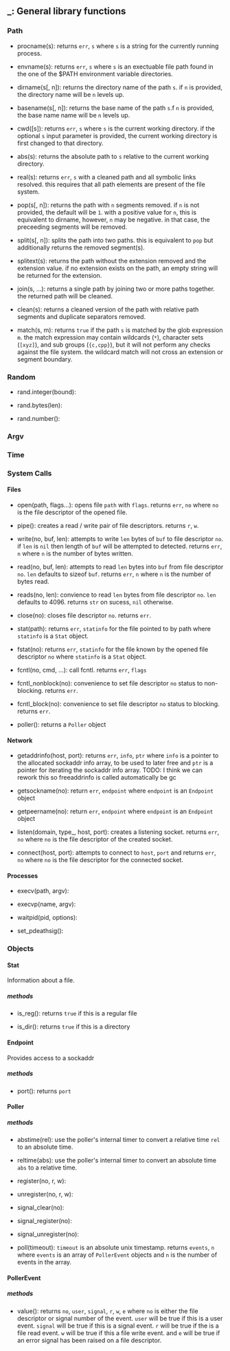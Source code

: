 ## _: General library functions

### Path

* procname(s):
	returns `err`, `s` where `s` is a string for the currently running process.

* envname(s):
	returns `err`, `s` where `s` is an exectuable file path found in the one of the
	$PATH environment variable directories.

* dirname(s[, n]):
	returns the directory name of the path `s`. if `n` is provided, the directory
	name will be `n` levels up.

* basename(s[, n]):
	returns the base name of the path `s`.f `n` is provided, the base name
	name will be `n` levels up.

* cwd([s]):
    returns `err`, `s` where `s` is the current working directory. if the optional
	`s` input parameter is provided, the current working directory is first changed
	to that directory.

* abs(s):
	returns the absolute path to `s` relative to the current working directory.

* real(s):
	returns `err`, `s` with a cleaned path and all symbolic links resolved. this
	requires that all path elements are present of the file system.

* pop(s[, n]):
    returns the path with `n` segments removed. if `n` is not provided, the default
	will be `1`. with a positive value for `n`, this is equivalent to dirname,
	however, `n` may be negative. in that case, the preceeding segments will be
	removed.

* split(s[, n]):
    splits the path into two paths. this is equivalent to `pop` but additionally
	returns the removed segment(s).

* splitext(s):
    returns the path without the extension removed and the extension value. if no
	extension exists on the path, an empty string will be returned for the extension.

* join(s, ...):
    returns a single path by joining two or more paths together. the returned path
	will be cleaned.

* clean(s):
    returns a cleaned version of the path with relative path segments and duplicate
	separators removed.

* match(s, m):
	returns `true` if the path `s` is matched by the glob expression `m`. the 
	match expression may contain wildcards (`*`), character sets (`[xyz]`), and
	sub groups (`{c,cpp}`), but it will not perform any checks against the file
	system. the wildcard match will not cross an extension or segment boundary.



### Random

* rand.integer(bound):

* rand.bytes(len):

* rand.number():

### Argv

### Time

### System Calls

#### Files

* open(path, flags...):
	opens file `path` with `flags`. returns `err`, `no` where `no` is the file
	descriptor of the opened file.

* pipe():
	creates a read / write pair of file descriptors. returns `r`, `w`.

* write(no, buf, len):
	attempts to write `len` bytes of `buf` to file descriptor `no`. if `len` is
	`nil` then length of `buf` will be attempted to detected. returns `err`, `n`
	where `n` is the number of bytes written.

* read(no, buf, len):
	attempts to read `len` bytes into `buf` from file descriptor `no`. `len`
	defaults to sizeof `buf`. returns `err`, `n` where `n` is the number of bytes
	read.

* reads(no, len):
	convience to read `len` bytes from file descriptor `no`. `len`
	defaults to 4096. returns `str` on sucess, `nil` otherwise.

* close(no):
	closes file descriptor `no`. returns `err`.

* stat(path):
	returns `err`, `statinfo` for the file pointed to by path where `statinfo` is
	a `Stat` object.

* fstat(no):
	returns `err`, `statinfo` for the file known by the opened file descriptor
	`no`  where `statinfo` is a `Stat` object.

* fcntl(no, cmd, ...):
	call fcntl. returns `err`, `flags`

* fcntl_nonblock(no):
	convenience to set file descriptor `no` status to non-blocking. returns
	`err`.

* fcntl_block(no):
	convenience to set file descriptor `no` status to blocking. returns `err`.

* poller():
  returns a `Poller` object

#### Network

* getaddrinfo(host, port):
	returns `err`, `info`, `ptr` where `info` is a pointer to the allocated
	sockaddr info array, to be used to later free and `ptr` is a pointer for
	iterating the sockaddr info array.
	TODO: I think we can rework this so freeaddrinfo is called automatically be
	gc

* getsockname(no):
	return `err`, `endpoint` where `endpoint` is an `Endpoint` object

* getpeername(no):
	return `err`, `endpoint` where `endpoint` is an `Endpoint` object

* listen(domain, type_, host, port):
	creates a listening socket. returns `err`, `no` where `no` is the file
	descriptor of the created socket.

* connect(host, port):
	attempts to connect to `host`, `port` and returns `err`, `no` where `no` is
	the file descriptor for the connected socket.

#### Processes

* execv(path, argv):

* execvp(name, argv):

* waitpid(pid, options):

* set_pdeathsig():

### Objects

#### Stat

Information about a file.

##### methods

* is_reg():
	returns `true` if this is a regular file

* is_dir():
	returns `true` if this is a directory

#### Endpoint

Provides access to a sockaddr

##### methods

* port():
	returns `port`

#### Poller

##### methods

* abstime(rel):
	use the poller's internal timer to convert a relative time `rel` to an
	absolute time.

* reltime(abs):
	use the poller's internal timer to convert an absolute time `abs` to a
	relative time.

* register(no, r, w):
* unregister(no, r, w):

* signal_clear(no):
* signal_register(no):
* signal_unregister(no):

* poll(timeout):
	`timeout` is an absolute unix timestamp. returns `events`, `n` where `events`
	is an array of `PollerEvent` objects and `n` is the number of events in the
	array.

#### PollerEvent

##### methods

* value():
	returns `no`, `user`, `signal`, `r`, `w`, `e` where `no` is either the file
	descriptor or signal number of the event. `user` will be true if this is a
	user event. `signal` will be true if this is a signal event. `r` will be true
	if the is a file read event. `w` will be true if this a file write event. and
	`e` will be true if an error signal has been raised on a file descriptor.
